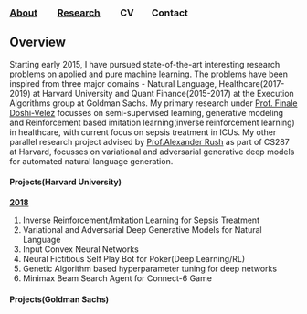 ### [About](README.md) &nbsp;&nbsp;&nbsp;     [Research](RESEARCH.md) &nbsp;&nbsp;&nbsp;     CV&nbsp;&nbsp;&nbsp;      Contact

## Overview
Starting early 2015, I have pursued state-of-the-art interesting research problems on applied and pure machine learning. The problems have been inspired from three major domains - Natural Language, Healthcare(2017-2019) at Harvard University and Quant Finance(2015-2017) at the Execution Algorithms group at Goldman Sachs.  My primary research under [Prof. Finale Doshi-Velez](https://finale.seas.harvard.edu/) focusses on semi-supervised learning, generative modeling and Reinforcement based imitation learning(inverse reinforcement learning) in healthcare, with current focus on sepsis treatment in ICUs. My other parallel research project advised by [Prof.Alexander Rush](http://people.seas.harvard.edu/~srush/) as part of CS287 at Harvard, focusses on variational and adversarial generative deep models for automated natural language generation. 

#### Projects(Harvard University)
<b><u>2018</u></b>
1. Inverse Reinforcement/Imitation Learning for Sepsis Treatment
2. Variational and Adversarial Deep Generative Models for Natural Language
3. Input Convex Neural Networks
4. Neural Fictitious Self Play Bot for Poker(Deep Learning/RL)
5. Genetic Algorithm based hyperparameter tuning for deep networks
6. Minimax Beam Search Agent for Connect-6 Game

#### Projects(Goldman Sachs)
